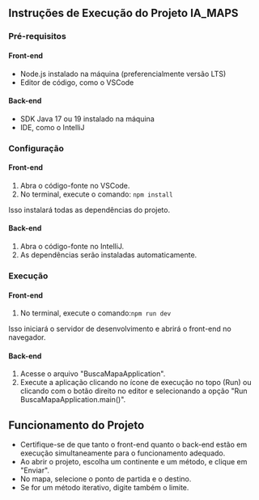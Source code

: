 ## Instruções de Execução do Projeto IA_MAPS

### Pré-requisitos

#### Front-end
- Node.js instalado na máquina (preferencialmente versão LTS)
- Editor de código, como o VSCode

#### Back-end
- SDK Java 17 ou 19 instalado na máquina
- IDE, como o IntelliJ

### Configuração

#### Front-end
1. Abra o código-fonte no VSCode.
2. No terminal, execute o comando: `npm install`

Isso instalará todas as dependências do projeto.

#### Back-end
1. Abra o código-fonte no IntelliJ.
2. As dependências serão instaladas automaticamente.

### Execução

#### Front-end
1. No terminal, execute o comando:` npm run dev `
 
Isso iniciará o servidor de desenvolvimento e abrirá o front-end no navegador.

#### Back-end
1. Acesse o arquivo "BuscaMapaApplication".
2. Execute a aplicação clicando no ícone de execução no topo (Run) ou clicando com o botão direito no editor e selecionando a opção "Run BuscaMapaApplication.main()".

## Funcionamento do Projeto

- Certifique-se de que tanto o front-end quanto o back-end estão em execução simultaneamente para o funcionamento adequado.
- Ao abrir o projeto, escolha um continente e um método, e clique em "Enviar".
- No mapa, selecione o ponto de partida e o destino.
- Se for um método iterativo, digite também o limite.
